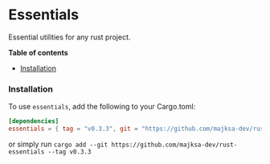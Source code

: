 # Essentials

Essential utilities for any rust project.

**Table of contents**

- [Installation](#installation)

### Installation

To use `essentials`, add the following to your Cargo.toml:

<!-- x-release-please-start-version -->

```toml
[dependencies]
essentials = { tag = "v0.3.3", git = "https://github.com/majksa-dev/rust-essentials" }
```

or simply run `cargo add --git https://github.com/majksa-dev/rust-essentials --tag v0.3.3`

<!-- x-release-please-end -->
